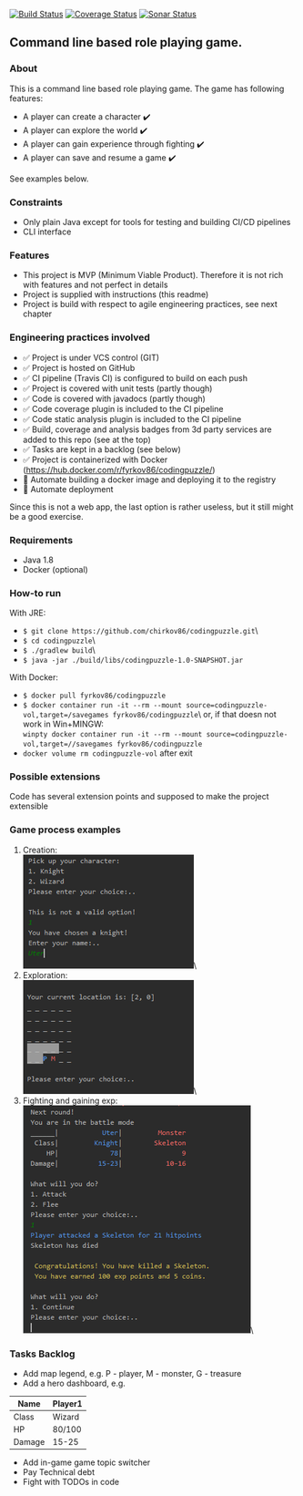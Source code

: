 [![Build Status](https://travis-ci.org/chirkov86/codingpuzzle.svg?branch=master)](https://travis-ci.org/chirkov86/codingpuzzle)
[![Coverage Status](https://codecov.io/gh/chirkov86/codingpuzzle/branch/master/graph/badge.svg)](https://codecov.io/gh/chirkov86/codingpuzzle)
[![Sonar Status](https://sonarcloud.io/api/project_badges/measure?project=chirkov86_codingpuzzle&metric=alert_status)](https://sonarcloud.io/dashboard?id=chirkov86_codingpuzzle)

## Command line based role playing game.

### About
This is a command line based role playing game.
The game has following features:
- A player can create a character :heavy_check_mark:
- A player can explore the world :heavy_check_mark:
- A player can gain experience through fighting :heavy_check_mark:
- A player can save and resume a game :heavy_check_mark:

See examples below.

### Constraints
- Only plain Java except for tools for testing and building CI/CD pipelines
- CLI interface

### Features
- This project is MVP (Minimum Viable Product). Therefore it is not rich with features and not perfect in details
- Project is supplied with instructions (this readme) 
- Project is build with respect to agile engineering practices, see next chapter

### Engineering practices involved
- :white_check_mark: Project is under VCS control (GIT)
- :white_check_mark: Project is hosted on GitHub
- :white_check_mark: CI pipeline (Travis CI) is configured to build on each push
- :white_check_mark: Project is covered with unit tests (partly though)
- :white_check_mark: Code is covered with javadocs (partly though)
- :white_check_mark: Code coverage plugin is included to the CI pipeline
- :white_check_mark: Code static analysis plugin is included to the CI pipeline
- :white_check_mark: Build, coverage and analysis badges from 3d party services are added to this repo (see at the top)
- :white_check_mark: Tasks are kept in a backlog (see below)
- :white_check_mark: Project is containerized with Docker (https://hub.docker.com/r/fyrkov86/codingpuzzle/)
- :black_square_button: Automate building a docker image and deploying it to the registry
- :black_square_button: Automate deployment

Since this is not a web app, the last option is rather useless, but it still might be a good exercise.

### Requirements
- Java 1.8
- Docker (optional)

### How-to run
With JRE:
- `$ git clone https://github.com/chirkov86/codingpuzzle.git`\
- `$ cd codingpuzzle`\
- `$ ./gradlew build`\
- `$ java -jar ./build/libs/codingpuzzle-1.0-SNAPSHOT.jar`

With Docker:
- `$ docker pull fyrkov86/codingpuzzle`
- `$ docker container run -it --rm --mount source=codingpuzzle-vol,target=/savegames fyrkov86/codingpuzzle`\ 
or, if that doesn not work in Win+MINGW:\
`winpty docker container run -it --rm --mount source=codingpuzzle-vol,target=//savegames fyrkov86/codingpuzzle`
- `docker volume rm codingpuzzle-vol` after exit

### Possible extensions
Code has several extension points and supposed to make the project extensible

### Game process examples 
1. Creation:\
![Creation](images/Creation.png)\
2. Exploration:\
![Creation](images/Exploration.png)\
3. Fighting and gaining exp:\
![Creation](images/Fighting.png)\

### Tasks Backlog
- Add map legend, e.g. P - player, M - monster, G - treasure
- Add a hero dashboard, e.g.

Name | Player1
------------ | -------------
Class | Wizard
HP | 80/100
Damage | 15-25

- Add in-game game topic switcher
- Pay Technical debt
- Fight with TODOs in code

